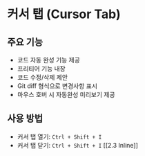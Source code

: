 # 커서 탭 (Cursor Tab)

## 주요 기능

- 코드 자동 완성 기능 제공
- 프리티어 기능 내장
- 코드 수정/삭제 제안
- Git diff 형식으로 변경사항 표시
- 마우스 호버 시 자동완성 미리보기 제공

## 사용 방법

- 커서 탭 열기: `Ctrl + Shift + I`
- 커서 탭 닫기: `Ctrl + Shift + I`
  [[2.3 Inline]]
